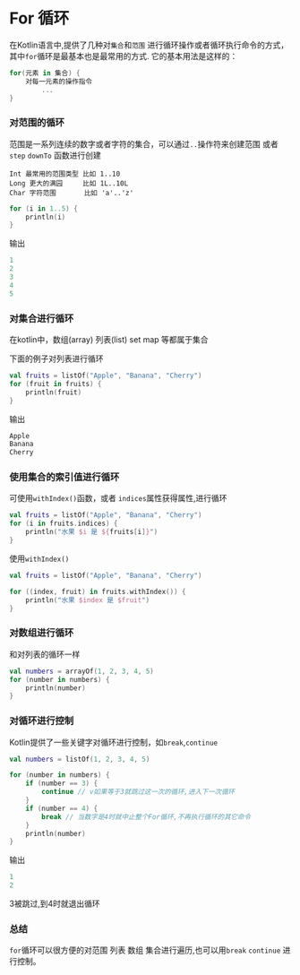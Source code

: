 For 循环
===

在Kotlin语言中,提供了几种对`集合`和`范围` 进行循环操作或者循环执行命令的方式，其中`for`循环是最基本也是最常用的方式. 它的基本用法是这样的：

```kotlin
for(元素 in 集合) {
    对每一元素的操作指令
        ...
}
```

### 对范围的循环

范围是一系列连续的数字或者字符的集合，可以通过`..`操作符来创建范围
或者 `step` `downTo` 函数进行创建

```
Int 最常用的范围类型 比如 1..10
Long 更大的满园     比如 1L..10L
Char 字符范围       比如 'a'..'z'
```

```kotlin
for (i in 1..5) {
    println(i)
}
```

输出
```kotlin
1
2
3
4
5
```

### 对集合进行循环

在kotlin中，数组(array) 列表(list) set map 等都属于集合

下面的例子对列表进行循环

```kotlin
val fruits = listOf("Apple", "Banana", "Cherry")
for (fruit in fruits) {
    println(fruit)
}
```
输出 
```dtd
Apple
Banana
Cherry
```

### 使用集合的索引值进行循环

可使用`withIndex()`函数，或者 `indices`属性获得属性,进行循环

```kotlin
val fruits = listOf("Apple", "Banana", "Cherry")
for (i in fruits.indices) {
    println("水果 $i 是 ${fruits[i]}")
}
```

使用`withIndex()`
```kotlin
val fruits = listOf("Apple", "Banana", "Cherry")

for ((index, fruit) in fruits.withIndex()) {
    println("水果 $index 是 $fruit")
}
```

### 对数组进行循环
和对列表的循环一样

```kotlin
val numbers = arrayOf(1, 2, 3, 4, 5)
for (number in numbers) {
    println(number)
}
```

### 对循环进行控制
Kotlin提供了一些关键字对循环进行控制，如`break`,`continue`

```kotlin
val numbers = listOf(1, 2, 3, 4, 5)

for (number in numbers) {
    if (number == 3) {
        continue // v如果等于3就跳过这一次的循环,进入下一次循环
    }
    if (number == 4) {
        break // 当数字是4时就中止整个For循环,不再执行循环的其它命令
    }
    println(number)
}

```

输出
```kotlin
1
2
```
3被跳过,到4时就退出循环


### 总结
`for`循环可以很方便的对范围 列表 数组 集合进行遍历,也可以用`break` `continue` 进行控制。